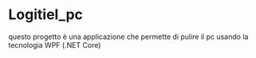 # Logitiel_pc
questo progetto è una applicazione che permette di pulire il pc usando la tecnologia WPF (.NET Core)
